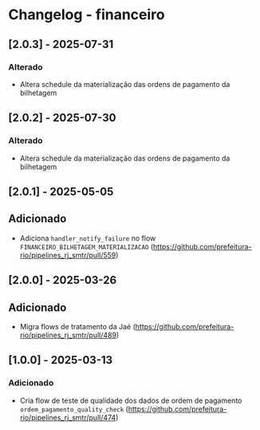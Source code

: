 # Changelog - financeiro

## [2.0.3] - 2025-07-31

### Alterado

- Altera schedule da materialização das ordens de pagamento da bilhetagem

## [2.0.2] - 2025-07-30

### Alterado

- Altera schedule da materialização das ordens de pagamento da bilhetagem

## [2.0.1] - 2025-05-05

## Adicionado

- Adiciona `handler_notify_failure` no flow `FINANCEIRO_BILHETAGEM_MATERIALIZACAO` (https://github.com/prefeitura-rio/pipelines_rj_smtr/pull/559)

## [2.0.0] - 2025-03-26

## Adicionado

- Migra flows de tratamento da Jaé (https://github.com/prefeitura-rio/pipelines_rj_smtr/pull/489)

## [1.0.0] - 2025-03-13

### Adicionado

- Cria flow de teste de qualidade dos dados de ordem de pagamento `ordem_pagamento_quality_check` (https://github.com/prefeitura-rio/pipelines_rj_smtr/pull/474)
